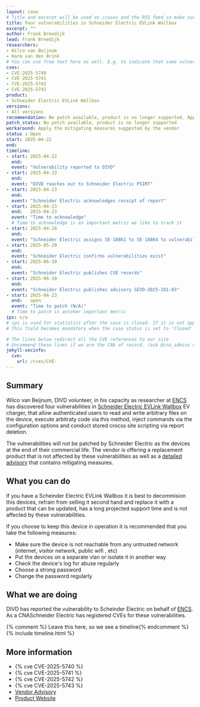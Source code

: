 ```yaml
---
layout: case
# Title and excerpt will be used on /cases and the RSS feed so make sure they reflect the case well
title: Four vulnerabilities in Schneider Electric EVLink Wallbox
excerpt: ""
author: Frank Breedijk
lead: Frank Breedijk
researchers:
- Wilco van Beijnum
- Harm van den Brink
# You can use free text here as well. E.g. to indicate that some vulnerabilities don't have CVEs assigned (yet). But, given that we discovered that you should always be able to get a CVE id from @cna_admins on Slack
cves:
- CVE-2025-5740
- CVE-2025-5741
- CVE-2025-5742
- CVE-2025-5743
product: 
- Schneider Electric EVLink Wallbox
versions: 
- All versions
recommendation: No patch available, product is no longer supported. Apply mitigating measures
patch_status: No patch available, product is no longer supported
workaround: Apply the mitigating measures suggested by the vendor
status : Open
start: 2025-04-22
end: 
timeline:
- start: 2025-04-22
  end:
  event: "Vulnerability reported to DIVD"
- start: 2025-04-23
  end:
  event: "DIVD reaches out to Schneider Electric PSIRT"
- start: 2025-04-23
  end:
  event: "Schneider Electric acknowledges receipt of report"
- start: 2025-04-23
  end:   2025-04-23
  event: "Time to acknowledge"
  # Time to acknowledge is an important metric we like to track it
- start: 2025-04-28
  end:
  event: "Schneider Electric assigns SE-18861 to SE-18864 to vulnerabilities"
- start: 2025-05-20
  end:
  event: "Schneider Electric confirms vulnerabilities exist"
- start: 2025-06-10
  end:
  event: "Schneider Electric publishes CVE records"
- start: 2025-06-10
  end:
  event: "Schneider Electric publishes advisory SEVD-2025-161-03"
- start: 2025-04-23
  end:   open
  event: "Time to patch (N/A)"
  # Time to patch is antoher important metric
ips: n/a
# ips is used for statistics after the case is closed. If it is not applicable, you can set IPs to n/a (e.g. stolen credentials)
# This field becomes mandatory when the case status is set to 'Closed'

# The lines below redirect all the CVE references to our site
# Uncommend these lines if we are the CNA of record. (ask @cna_admins on Slack if you don't know)
jekyll-secinfo:
  cve:
    url: /cves/CVE-
---
```

## Summary

Wilco van Beijnum, DIVD volunteer, in his capacity as researcher at [ENCS](https://encs.eu/) has discovered four vulnerabilities in [Schneider Electric EVLink Wallbox](https://www.se.com/nl/nl/product-range/62395-evlink-wallbox/#products) EV charger, that allow authenticated users to read and write arbitrary files on the device, execute arbitraty code via this method, inject commands via the configuration options and conduct stored crocss site scripting via report deletion.

The vulnerabilities will not be patched by Schneider Electric as the devices at the end of their commercial life. The vendor is offering a replacement product that is not affected by these vulnerabilities as well as a [detailed advisory](https://download.schneider-electric.com/files?p_Doc_Ref=SEVD-2025-161-03&p_enDocType=Security+and+Safety+Notice&p_File_Name=SEVD-2025-161-03.pdf) that contains mitigating measures.

## What you can do

If you have a Scheinder Electric EVLink Wallbox it is best to decommision this devices, refrain from selling it second hand and replace it with a product that can be updated, has a long projected support time and is not affected by these vulnerabilities.

If you choose to keep this device in operation it is recommended that you take the following measures:
* Make sure the device is not reachable from any untrusted network (internet, visitor network, public wifi , etc)
* Put the devices on a separate vlan or isolate it in another way
* Check the device's log for abuse regularly
* Choose a strong password
* Change the password regularly

## What we are doing

DIVD has reported the vulnerability to Scheinder Electric on behalf of [ENCS](https://encs.eu). As a CNASchneider Electric has registered CVEs for these vulnerabilities.

{% comment %}  Leave this here, so we see a timeline{% endcomment %}
{% include timeline.html %}


## More information
* {% cve CVE-2025-5740 %}
* {% cve CVE-2025-5741 %}
* {% cve CVE-2025-5742 %}
* {% cve CVE-2025-5743 %}
* [Vendor Advisory](https://download.schneider-electric.com/files?p_Doc_Ref=SEVD-2025-161-03&p_enDocType=Security+and+Safety+Notice&p_File_Name=SEVD-2025-161-03.pdf)
* [Product Website](https://www.se.com/in/en/product-range/62395-evlink-wallbox/#products)